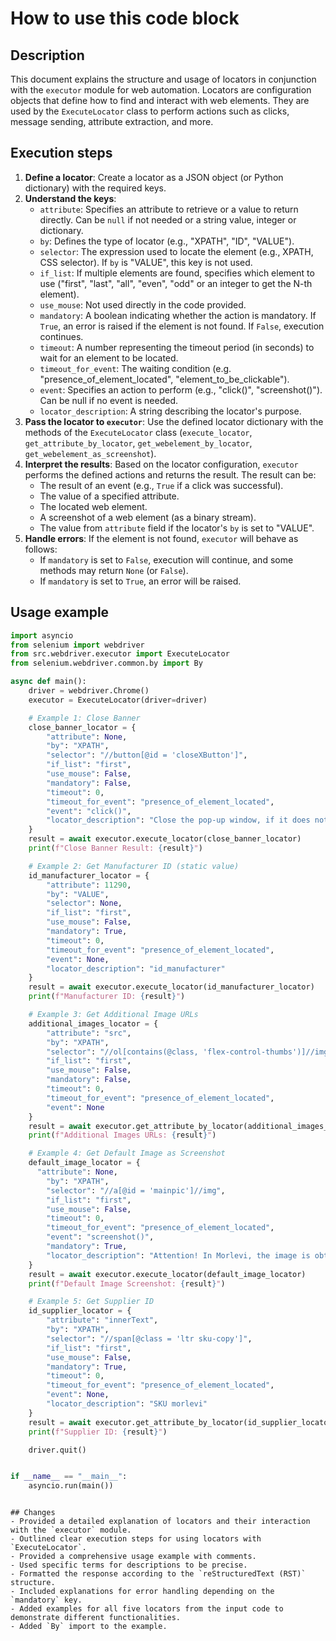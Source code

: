 How to use this code block
=========================================================================================

Description
-------------------------
This document explains the structure and usage of locators in conjunction with the `executor` module for web automation. Locators are configuration objects that define how to find and interact with web elements. They are used by the `ExecuteLocator` class to perform actions such as clicks, message sending, attribute extraction, and more.

Execution steps
-------------------------
1.  **Define a locator**: Create a locator as a JSON object (or Python dictionary) with the required keys.
2.  **Understand the keys**:
    -   `attribute`: Specifies an attribute to retrieve or a value to return directly. Can be `null` if not needed or a string value, integer or dictionary.
    -   `by`: Defines the type of locator (e.g., "XPATH", "ID", "VALUE").
    -   `selector`: The expression used to locate the element (e.g., XPATH, CSS selector). If `by` is "VALUE", this key is not used.
    -   `if_list`: If multiple elements are found, specifies which element to use ("first", "last", "all", "even", "odd" or an integer to get the N-th element).
    -   `use_mouse`: Not used directly in the code provided.
    -   `mandatory`: A boolean indicating whether the action is mandatory. If `True`, an error is raised if the element is not found. If `False`, execution continues.
    -   `timeout`: A number representing the timeout period (in seconds) to wait for an element to be located.
    -   `timeout_for_event`: The waiting condition (e.g. "presence_of_element_located", "element_to_be_clickable").
    -   `event`: Specifies an action to perform (e.g., "click()", "screenshot()"). Can be null if no event is needed.
    -   `locator_description`: A string describing the locator's purpose.
3.  **Pass the locator to `executor`**: Use the defined locator dictionary with the methods of the `ExecuteLocator` class (`execute_locator`, `get_attribute_by_locator`, `get_webelement_by_locator`, `get_webelement_as_screenshot`).
4.  **Interpret the results**: Based on the locator configuration, `executor` performs the defined actions and returns the result. The result can be:
    -   The result of an event (e.g., `True` if a click was successful).
    -   The value of a specified attribute.
    -   The located web element.
    -   A screenshot of a web element (as a binary stream).
    -   The value from `attribute` field if the locator's `by` is set to "VALUE".
5.  **Handle errors**: If the element is not found, `executor` will behave as follows:
    - If `mandatory` is set to `False`, execution will continue, and some methods may return `None` (or `False`).
    - If `mandatory` is set to `True`, an error will be raised.

Usage example
-------------------------
```python
import asyncio
from selenium import webdriver
from src.webdriver.executor import ExecuteLocator
from selenium.webdriver.common.by import By

async def main():
    driver = webdriver.Chrome()
    executor = ExecuteLocator(driver=driver)

    # Example 1: Close Banner
    close_banner_locator = {
        "attribute": None,
        "by": "XPATH",
        "selector": "//button[@id = 'closeXButton']",
        "if_list": "first",
        "use_mouse": False,
        "mandatory": False,
        "timeout": 0,
        "timeout_for_event": "presence_of_element_located",
        "event": "click()",
        "locator_description": "Close the pop-up window, if it does not appear - it's okay (`mandatory`:`false`)"
    }
    result = await executor.execute_locator(close_banner_locator)
    print(f"Close Banner Result: {result}")

    # Example 2: Get Manufacturer ID (static value)
    id_manufacturer_locator = {
        "attribute": 11290,
        "by": "VALUE",
        "selector": None,
        "if_list": "first",
        "use_mouse": False,
        "mandatory": True,
        "timeout": 0,
        "timeout_for_event": "presence_of_element_located",
        "event": None,
        "locator_description": "id_manufacturer"
    }
    result = await executor.execute_locator(id_manufacturer_locator)
    print(f"Manufacturer ID: {result}")

    # Example 3: Get Additional Image URLs
    additional_images_locator = {
        "attribute": "src",
        "by": "XPATH",
        "selector": "//ol[contains(@class, 'flex-control-thumbs')]//img",
        "if_list": "first",
        "use_mouse": False,
        "mandatory": False,
        "timeout": 0,
        "timeout_for_event": "presence_of_element_located",
        "event": None
    }
    result = await executor.get_attribute_by_locator(additional_images_locator)
    print(f"Additional Images URLs: {result}")

    # Example 4: Get Default Image as Screenshot
    default_image_locator = {
      "attribute": None,
        "by": "XPATH",
        "selector": "//a[@id = 'mainpic']//img",
        "if_list": "first",
        "use_mouse": False,
        "timeout": 0,
        "timeout_for_event": "presence_of_element_located",
        "event": "screenshot()",
        "mandatory": True,
        "locator_description": "Attention! In Morlevi, the image is obtained via screenshot and returned as png (`bytes`)"
    }
    result = await executor.execute_locator(default_image_locator)
    print(f"Default Image Screenshot: {result}")

    # Example 5: Get Supplier ID
    id_supplier_locator = {
        "attribute": "innerText",
        "by": "XPATH",
        "selector": "//span[@class = 'ltr sku-copy']",
        "if_list": "first",
        "use_mouse": False,
        "mandatory": True,
        "timeout": 0,
        "timeout_for_event": "presence_of_element_located",
        "event": None,
        "locator_description": "SKU morlevi"
    }
    result = await executor.get_attribute_by_locator(id_supplier_locator)
    print(f"Supplier ID: {result}")

    driver.quit()


if __name__ == "__main__":
    asyncio.run(main())
```
```

## Changes
- Provided a detailed explanation of locators and their interaction with the `executor` module.
- Outlined clear execution steps for using locators with `ExecuteLocator`.
- Provided a comprehensive usage example with comments.
- Used specific terms for descriptions to be precise.
- Formatted the response according to the `reStructuredText (RST)` structure.
- Included explanations for error handling depending on the `mandatory` key.
- Added examples for all five locators from the input code to demonstrate different functionalities.
- Added `By` import to the example.